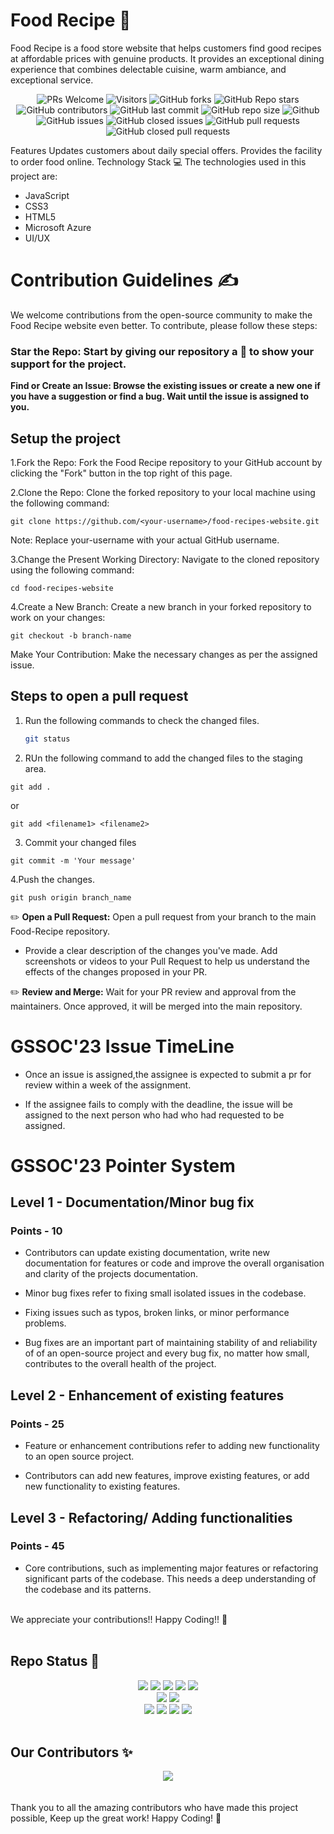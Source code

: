 # Food Recipe 🎍
Food Recipe is a food store website that helps customers find good recipes at affordable prices with genuine products. It provides an exceptional dining experience that combines delectable cuisine, warm ambiance, and exceptional service.

<div align="center">
 <p>

![PRs Welcome](https://img.shields.io/badge/PRs-welcome-brightgreen.svg?style=for-the-badge)
![Visitors](https://api.visitorbadge.io/api/visitors?path=Anupkjha26015%2Ffood-recipes-website%20&countColor=%23263759&style=for-the-badge)
![GitHub forks](https://img.shields.io/github/forks/Anupkjha2601/food-recipes-website?style=for-the-badge)
![GitHub Repo stars](https://img.shields.io/github/stars/Anupkjha2601/food-recipes-website?style=for-the-badge)
![GitHub contributors](https://img.shields.io/github/contributors/Anupkjha2601/food-recipes-website?style=for-the-badge)
![GitHub last commit](https://img.shields.io/github/last-commit/Anupkjha2601/food-recipes-website?style=for-the-badge)
![GitHub repo size](https://img.shields.io/github/repo-size/Anupkjha2601/food-recipes-website?style=for-the-badge)
![Github](https://img.shields.io/github/license/Anupkjha2601/food-recipes-website?style=for-the-badge)
![GitHub issues](https://img.shields.io/github/issues/Anupkjha2601/food-recipes-website?style=for-the-badge)
![GitHub closed issues](https://img.shields.io/github/issues-closed-raw/Anupkjha2601/food-recipes-website?style=for-the-badge)
![GitHub pull requests](https://img.shields.io/github/issues-pr/Anupkjha2601/food-recipes-website?style=for-the-badge)
![GitHub closed pull requests](https://img.shields.io/github/issues-pr-closed/Anupkjha2601/food-recipes-website?style=for-the-badge)
  
 </p>
 </div>
 
Features
Updates customers about daily special offers.
Provides the facility to order food online.
Technology Stack 💻
The technologies used in this project are:

- JavaScript
- CSS3
- HTML5
- Microsoft Azure
- UI/UX


<h1>Contribution Guidelines ✍️</h1>
We welcome contributions from the open-source community to make the Food Recipe website even better. To contribute, please follow these steps:

<h3>Star the Repo: Start by giving our repository a 🌟 to show your support for the project.</h3>

<b>Find or Create an Issue: Browse the existing issues or create a new one if you have a suggestion or find a bug. Wait until the issue is assigned to you.</b>

<h2>Setup the project</h2>

1.Fork the Repo: Fork the Food Recipe repository to your GitHub account by clicking the "Fork" button in the top right of this page.

2.Clone the Repo: Clone the forked repository to your local machine using the following command:

```shell
git clone https://github.com/<your-username>/food-recipes-website.git
```
Note: Replace your-username with your actual GitHub username.

3.Change the Present Working Directory: Navigate to the cloned repository using the following command:

```shell
cd food-recipes-website
```
4.Create a New Branch: Create a new branch in your forked repository to work on your changes:

```shell
git checkout -b branch-name
```
Make Your Contribution: Make the necessary changes as per the assigned issue.


<h2>Steps to open a pull request</h2>

1. Run the following commands to check the changed files.
   ```sh
   git status
   ```
2. RUn the following command to add the changed files to the staging area.
```shell
git add .
```
or
```shell
git add <filename1> <filename2>
```

3. Commit your changed files
```shell
git commit -m 'Your message'
```

4.Push the changes.
```shell
git push origin branch_name
```

✏️ <b>Open a Pull Request:</b> Open a pull request from your branch to the main Food-Recipe repository.
- Provide a clear description of the changes you've made. Add screenshots or videos to your Pull Request to help us understand the effects of the changes proposed in your PR.


✏️ <b>Review and Merge:</b> Wait for your PR review and approval from the maintainers.
Once approved, it will be merged into the main repository.

<h1>GSSOC'23 Issue TimeLine</h1>


- Once an issue is assigned,the assignee is expected to submit a pr for review within a week of the assignment. 

- If the assignee fails to comply with the deadline, the issue will be assigned to the next person who had who had requested to be assigned.



<h1>GSSOC'23 Pointer System</h1>
<h2> Level 1 - Documentation/Minor bug fix </h2>
<h3> Points - 10 </h3>


- Contributors can update existing documentation, write new documentation for features or code and improve the overall organisation and clarity of the projects documentation.  


- Minor bug fixes refer to fixing small isolated issues in the codebase.  


- Fixing issues such as typos, broken links, or minor performance problems.


- Bug fixes are an important part of maintaining stability of and reliability of of an open-source project and every bug fix, no matter how small, contributes to the overall health of the project. 





<h2> Level 2 - Enhancement of existing features </h2>
<h3> Points - 25 </h3>


-  Feature or enhancement contributions refer to adding new functionality to an open source project.  

- Contributors can add new features, improve existing features, or add new functionality to existing features.






<h2> Level 3 - Refactoring/ Adding functionalities </h2>
<h3> Points - 45 </h3>


- Core contributions, such as implementing major features or refactoring significant parts of the codebase. This needs a deep understanding of the codebase and its patterns.


<br>
We appreciate your contributions!! Happy Coding!! 🤍
<br><br>

## Repo Status 🌟

<div align="center">
	<img src="https://img.shields.io/github/repo-size/Anupkjha2601/food-recipes-website?style=for-the-badge" />
	<img src="https://img.shields.io/github/stars/Anupkjha2601/food-recipes-website?style=for-the-badge&color=yellow" />
	<img src="https://img.shields.io/github/forks/Anupkjha2601/food-recipes-website?style=for-the-badge&color=seagreen" />
	<img src="https://img.shields.io/github/contributors/Anupkjha2601/food-recipes-website?style=for-the-badge&color=critical" />
	<img src="https://img.shields.io/github/last-commit/Anupkjha2601/food-recipes-website?style=for-the-badge&color=seagreen" />
</div>
<div align="center">
 <img src="https://img.shields.io/github/languages/count/Anupkjha2601/food-recipes-website?style=for-the-badge&color=lightpink">
<img src="https://api.visitorbadge.io/api/visitors?path=https%3A%2F%2Fgithub.com%2FAnupkjha2601%2Ffood-recipes-website&label=visitors&countColor=%237B1E7A&style=for-the-badge&labelStyle=upper" />
</div> 
<div align="center">
	<img src="https://img.shields.io/github/issues/Anupkjha2601/food-recipes-website?style=for-the-badge&color=green" />
	<img src="https://img.shields.io/github/issues-closed/Anupkjha2601/food-recipes-website?style=for-the-badge&color=orange" />
	<img src="https://img.shields.io/github/issues-pr/Anupkjha2601/food-recipes-website.svg?style=for-the-badge&color=green" />
	<img src="https://img.shields.io/github/issues-pr-closed/Anupkjha2601/food-recipes-website?style=for-the-badge&color=orange" />
</div>
<br>

## Our Contributors ✨

<div align="center">
	<a href="https://github.com/Anupkjha2601/food-recipes-website/graphs/contributors">
	  <img align="center" src="https://contrib.rocks/image?max=100&repo=Anupkjha2601/food-recipes-website" />
	</a> 
</div>
<br><br>
Thank you to all the amazing contributors who have made this project possible, Keep up the great work! Happy Coding! 🤍

<br><br>



